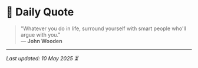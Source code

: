 # 📜 Daily Quote

> "Whatever you do in life, surround yourself with smart people who'll argue with you."  
> — **John Wooden**

---

_Last updated: 10 May 2025 ⏳_
